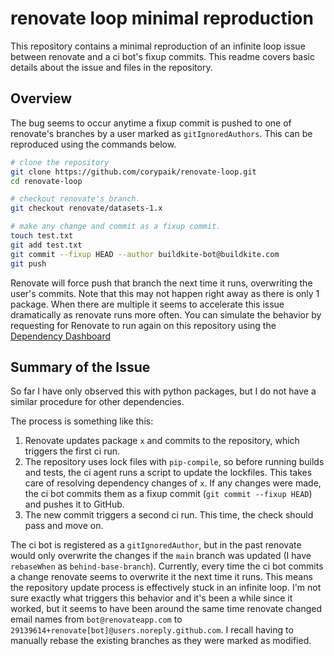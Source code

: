 # renovate loop minimal reproduction

This repository contains a minimal reproduction of an infinite loop issue between renovate and a ci bot's fixup commits. This readme covers basic details about the issue and files in the repository.

## Overview

The bug seems to occur anytime a fixup commit is pushed to one of renovate's branches by a user marked as `gitIgnoredAuthors`. This can be reproduced using the commands below.

```bash
# clone the repository
git clone https://github.com/corypaik/renovate-loop.git
cd renovate-loop

# checkout renovate's branch.
git checkout renovate/datasets-1.x

# make any change and commit as a fixup commit.
touch test.txt
git add test.txt
git commit --fixup HEAD --author buildkite-bot@buildkite.com
git push
```

Renovate will force push that branch the next time it runs, overwriting the user's commits. Note that this may not happen right away as there is only 1 package. When there are multiple it seems to accelerate this issue dramatically as renovate runs more often. You can simulate the behavior by requesting for Renovate to run again on this repository using the [Dependency Dashboard](https://github.com/corypaik/renovate-loop/issues/1)

## Summary of the Issue

So far I have only observed this with python packages, but I do not have a similar procedure for other dependencies.

The process is something like this:

1. Renovate updates package `x` and commits to the repository, which triggers the first ci run.
2. The repository uses lock files with `pip-compile`, so before running builds and tests, the ci agent runs a script to update the lockfiles. This takes care of resolving dependency changes of `x`. If any changes were made, the ci bot commits them as a fixup commit (`git commit --fixup HEAD`) and pushes it to GitHub.
3. The new commit triggers a second ci run. This time, the check should pass and move on.

The ci bot is registered as a `gitIgnoredAuthor`, but in the past renovate would only overwrite the changes if the `main` branch was updated (I have `rebaseWhen` as `behind-base-branch`). Currently, every time the ci bot commits a change renovate seems to overwrite it the next time it runs. This means the repository update process is effectively stuck in an infinite loop. I'm not sure exactly what triggers this behavior and it's been a while since it worked, but it seems to have been around the same time renovate changed email names from `bot@renovateapp.com` to `29139614+renovate[bot]@users.noreply.github.com`. I recall having to manually rebase the existing branches as they were marked as modified.
